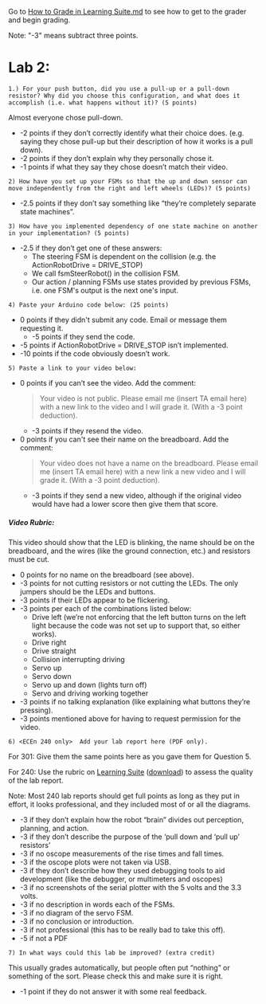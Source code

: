 Go to [How to Grade in Learning Suite.md](/resources/How-to-Grade-in-Learning-Suite.md) to see how to get to the grader and begin grading. 

Note: "-3" means subtract three points.

# Lab 2:

```1.) For your push button, did you use a pull-up or a pull-down resistor? Why did you choose this configuration, and what does it accomplish (i.e. what happens without it)? (5 points)```

Almost everyone chose pull-down.
- -2 points if they don’t correctly identify what their choice does. (e.g. saying they chose pull-up but their description of how it works is a pull down).
- -2 points if they don’t explain why they personally chose it.
- -1 points if what they say they chose doesn’t match their video.

```2) How have you set up your FSMs so that the up and down sensor can move independently from the right and left wheels (LEDs)? (5 points)```
- -2.5 points if they don’t say something like “they’re completely separate state machines”.

```3) How have you implemented dependency of one state machine on another in your implementation? (5 points)```
- -2.5 if they don’t get one of these answers:
  - The steering FSM is dependent on the collision (e.g. the ActionRobotDrive = DRIVE_STOP)
  - We call fsmSteerRobot() in the collision FSM.
  - Our action / planning FSMs use states provided by previous FSMs, i.e. one FSM's output is the next one's input. 

```4) Paste your Arduino code below: (25 points)```
- 0 points if they didn't submit any code. Email or message them requesting it.
  - -5 points if they send the code. 
- -5 points if ActionRobotDrive = DRIVE_STOP isn’t implemented.
- -10 points if the code obviously doesn’t work.

```5) Paste a link to your video below:```
- 0 points if you can’t see the video. Add the comment:
  > Your video is not public. Please email me (insert TA email here) with a new link to the video and I will grade it. (With a -3 point deduction).
  - -3 points if they resend the video.
- 0 points if you can't see their name on the breadboard. Add the comment:
  > Your video does not have a name on the breadboard. Please email me (insert TA email here) with a new link a new video and I will grade it. (With a -3 point deduction).
  - -3 points if they send a new video, although if the original video would have had a lower score then give them that score. 
##### Video Rubric:
This video should show that the LED is blinking, the name should be on the breadboard, and the wires (like the ground connection, etc.) and resistors must be cut.
- 0 points for no name on the breadboard (see above).
- -3 points for not cutting resistors or not cutting the LEDs. The only jumpers should be the LEDs and buttons.
- -3 points if their LEDs appear to be flickering.
- -3 points per each of the combinations listed below:
  - Drive left (we’re not enforcing that the left button turns on the left light because the code was not set up to support that, so either works).
  - Drive right 
  - Drive straight
  - Collision interrupting driving
  - Servo up
  - Servo down
  - Servo up and down (lights turn off)
  - Servo and driving working together
- -3 points if no talking explanation (like explaining what buttons they’re pressing).
- -3 points mentioned above for having to request permission for the video.

```6) <ECEn 240 only>  Add your lab report here (PDF only).```

For 301: Give them the same points here as you gave them for Question 5.

For 240: Use the rubric on [Learning Suite](https://learningsuite.byu.edu/.YoSI/cid-d8RgIfkKFPjI/student/pages/page/id-vIiK) ([download](https://learningsuite.byu.edu/plugins/Upload/fileDownload.php?fileId=f7dfd05e-fpKi-a1kw-5SBC-52ec5754a070)) to assess the quality of the lab report. 

Note: Most 240 lab reports should get full points as long as they put in effort, it looks professional, and they included most of or all the diagrams. 
- -3 if they don’t explain how the robot “brain” divides out perception, planning, and action.
- -3 if they don’t describe the purpose of the ‘pull down and ‘pull up’ resistors’
- -3 if no oscope measurements of the rise times and fall times.
- -3 if the oscope plots were not taken via USB.
- -3 if they don’t describe how they used debugging tools to aid development (like the debugger, or multimeters and oscopes)
- -3 if no screenshots of the serial plotter with the 5 volts and the 3.3 volts.
- -3 if no description in words each of the FSMs.
- -3 if no diagram of the servo FSM.
- -3 if no conclusion or introduction.
- -3 if not professional (this has to be really bad to take this off).
- -5 if not a PDF

```7) In what ways could this lab be improved? (extra credit)```

This usually grades automatically, but people often put “nothing” or something of the sort. Please check this and make sure it is right.  
- -1 point if they do not answer it with some real feedback.
